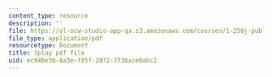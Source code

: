 ```yaml
---
content_type: resource
description: ''
file: https://ol-ocw-studio-app-qa.s3.amazonaws.com/courses/1-258j-public-transportation-systems-spring-2017/ec94be3b8a3e785f20727736ace0abc2_CJehtdXHR7Q.pdf
file_type: application/pdf
resourcetype: Document
title: 3play pdf file
uid: ec94be3b-8a3e-785f-2072-7736ace0abc2
---
```

